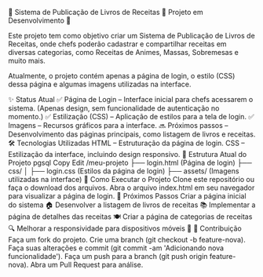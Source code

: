 📖 Sistema de Publicação de Livros de Receitas
🚧 Projeto em Desenvolvimento 🚧

Este projeto tem como objetivo criar um Sistema de Publicação de Livros de Receitas, onde chefs poderão cadastrar e compartilhar receitas em diversas categorias, como Receitas de Animes, Massas, Sobremesas e muito mais.

Atualmente, o projeto contém apenas a página de login, o estilo (CSS) dessa página e algumas imagens utilizadas na interface.

✨ Status Atual
✅ Página de Login – Interface inicial para chefs acessarem o sistema. (Apenas design, sem funcionalidade de autenticação no momento.)
✅ Estilização (CSS) – Aplicação de estilos para a tela de login.
✅ Imagens – Recursos gráficos para a interface.
🔜 Próximos passos – Desenvolvimento das páginas principais, como listagem de livros e receitas.
🛠️ Tecnologias Utilizadas
HTML – Estruturação da página de login.
CSS – Estilização da interface, incluindo design responsivo.
📂 Estrutura Atual do Projeto
pgsql
Copy
Edit
/meu-projeto
  ├── login.html              (Página de login)
  ├── css/
  │    ├── login.css          (Estilos da página de login)
  ├── assets/                 (Imagens utilizadas na interface)
🚀 Como Executar o Projeto
Clone este repositório ou faça o download dos arquivos.
Abra o arquivo index.html em seu navegador para visualizar a página de login.
🎯 Próximos Passos
Criar a página inicial do sistema 🏠
Desenvolver a listagem de livros de receitas 📚
Implementar a página de detalhes das receitas 🍽️
Criar a página de categorias de receitas 🔍
Melhorar a responsividade para dispositivos móveis 📱
🤝 Contribuição
Faça um fork do projeto.
Crie uma branch (git checkout -b feature-nova).
Faça suas alterações e commit (git commit -am 'Adicionando nova funcionalidade').
Faça um push para a branch (git push origin feature-nova).
Abra um Pull Request para análise.
